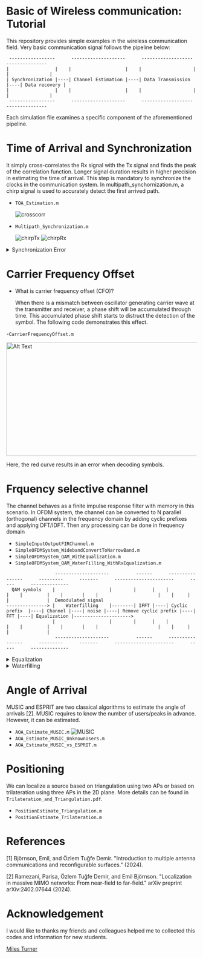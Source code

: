 # Basic of Wireless communication: Tutorial
This repository provides simple examples in the wireless communication field. Very basic communication signal follows the pipeline below:
```
 -----------------      --------------------      -------------------      ---------------
|                 |    |                    |    |                   |    |               |
| Synchronization |----| Channel Estimation |----| Data Transmission |----| Data recovery |
|                 |    |                    |    |                   |    |               |
 -----------------      --------------------      -------------------      ---------------

```
Each simulation file examines a specific component of the aforementioned pipeline.
  
# Time of Arrival and Synchronization
It simply cross-correlates the Rx signal with the Tx signal and finds the peak of the correlation function. Longer signal duration results in higher precision in estimating the time of arrival. This step is mandatory to synchronize the clocks in the communication system. In multipath_synchornization.m, a chirp signal is used to accurately detect the first arrived path.

- `TOA_Estimation.m`
  
  ![crosscorr](Images/CorrSimple.jpg)
  
- `Multipath_Synchronization.m`
  
  ![chirpTx](Images/ChripMultipathTx.jpg)
  ![chirpRx](Images/ChripMultipathRx.jpg)

<details>
 <summary> Synchronization Error </summary>
  If the transmitter and receiver are not synchronized, the receiver can not correctly demodulate the signal. The following code demonstrates this phenomenon:
 
  - `SynchronizationError.m`
</details>

# Carrier Frequency Offset
- What is carrier frequency offset (CFO)?

  When there is a mismatch between oscillator generating carrier wave at the transmitter and receiver, a phase shift will be accumulated through time. This accumulated phase shift starts to distruct the detection of the symbol. The following code demonstrates this effect.

-`CarrierFrequencyOffset.m`

<img src="https://github.com/barbaalba/Basic_of_Wireless_communication_Tutorial/blob/main/Images/CFO_error.jpg" alt="Alt Text" width="600" height="300">

Here, the red curve results in an error when decoding symbols. 
  
# Frquency selective channel
The channel behaves as a finite impulse response filter with memory in this scenario. In OFDM system, the channel can be converted to N parallel (orthogonal) channels in the frequency domain by adding cyclic prefixes and applying DFT/IDFT. Then any processing can be done in frequency domain 
- `SimpleInputOutputFIRChannel.m`
- `SimpleOFDMSystem_WidebandConvertToNarrowBand.m`
- `SimpleOFDMSystem_QAM_WithEqualization.m`
- `SimpleOFDMSystem_QAM_WaterFilling_WithRxEqualization.m`
```
                  --------------------          ------      ----------------      ---------      -------      ----------------------      -----      --------------
  QAM symbols    |                    |        |      |    |                |    |         |    |       |    |                      |    |     |    |              |  Demodulated signal
---------------> |    Waterfilling    |--------| IFFT |----| Cyclic prefix  |----| Channel |----| noise |----| Remove cyclic prefix |----| FFT |----| Equalization |--------------------->
                 |                    |        |      |    |                |    |         |    |       |    |                      |    |     |    |              |
                  --------------------          ------      ----------------      ---------      -------      ----------------------      -----      --------------
```
<details>
  <summary> Equalization</summary>
  
  - Zero-Forcing: It inverses the channel effect such that the combined effect of the channel and equalizer leads to the identity operation (interference cancellation). However, it does not account for possible noise amplification. It is effective when the channel matrix is full-rank. The noise amplification happens when the channel is in deep fade where the singular value of channel matrix **H** is low, resulting in large element values of the inverted matrix. 
    
  - Matched Filtering: Maximize the SNR, but it does not consider the possible interference.

  - Minimum Mean Squared Error: It is balancing MF and ZF. In high SNR, it converges to ZF; in low interference, it converges to MF. The derivation of MMSE equalizer is detailed in `Complex_derivative_and_MMSE.pdf`
    
      - **NOTE:** Adding noise power inside the inversion operation suppresses the noise if the channel is in deep fade.
</details>

<details>
  <summary> Waterfilling </summary>
  
- `waterfilling.m` compute assigned power using bisection 
  
- `functionwaterfilling.m` follows the approach explained in [1, section 3.4]
</details>

# Angle of Arrival 
MUSIC and ESPRIT are two classical algorithms to estimate the angle of arrivals [2]. MUSIC requires to know the number of users/peaks in advance. However, it can be estimated.
- `AOA_Estimate_MUSIC.m`
  ![MUSIC](Images/MUSICSpectrum.jpg)
- `AOA_Estimate_MUSIC_UnknownUsers.m`
- `AOA_Estimate_MUSIC_vs_ESPRIT.m`

# Positioning
We can localize a source based on triangulation using two APs or based on trilateration using three APs in the 2D plane. More details can be found in `Trilateration_and_Triangulation.pdf`.
- `PositionEstimate_Triangulation.m`
- `PositionEstimate_Trilateration.m`

  
# References
[1] Björnson, Emil, and Özlem Tuğfe Demir. "Introduction to multiple antenna communications and reconfigurable surfaces." (2024). 

[2] Ramezani, Parisa, Özlem Tuğfe Demir, and Emil Björnson. "Localization in massive MIMO networks: From near-field to far-field." arXiv preprint arXiv:2402.07644 (2024).

# Acknowledgement
I would like to thanks my friends and colleagues helped me to collected this codes and information for new students. 

[Miles Turner](https://www.deib.polimi.it/ita/personale/dettagli/1690964)

